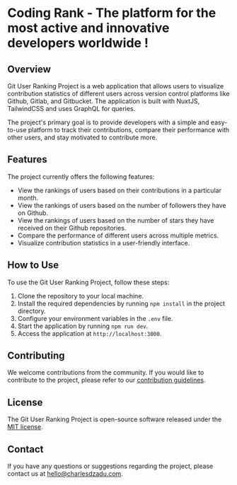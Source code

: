 # Coding Rank - The platform for the most active and innovative developers worldwide !

## Overview

Git User Ranking Project is a web application that allows users to visualize contribution statistics of different users across version control platforms like Github, Gitlab, and Gitbucket. The application is built with NuxtJS, TailwindCSS and uses GraphQL for queries.

The project's primary goal is to provide developers with a simple and easy-to-use platform to track their contributions, compare their performance with other users, and stay motivated to contribute more.

## Features

The project currently offers the following features:

- View the rankings of users based on their contributions in a particular month.
- View the rankings of users based on the number of followers they have on Github.
- View the rankings of users based on the number of stars they have received on their Github repositories.
- Compare the performance of different users across multiple metrics.
- Visualize contribution statistics in a user-friendly interface.

## How to Use

To use the Git User Ranking Project, follow these steps:

1. Clone the repository to your local machine.
2. Install the required dependencies by running `npm install` in the project directory.
3. Configure your environment variables in the `.env` file.
4. Start the application by running `npm run dev`.
5. Access the application at `http://localhost:3000`.

## Contributing

We welcome contributions from the community. If you would like to contribute to the project, please refer to our [contribution guidelines](CONTRIBUTING.md).

## License

The Git User Ranking Project is open-source software released under the [MIT license](LICENSE).

## Contact

If you have any questions or suggestions regarding the project, please contact us at [hello@charlesdzadu.com](mailto:hello@charlesdzadu.com).
